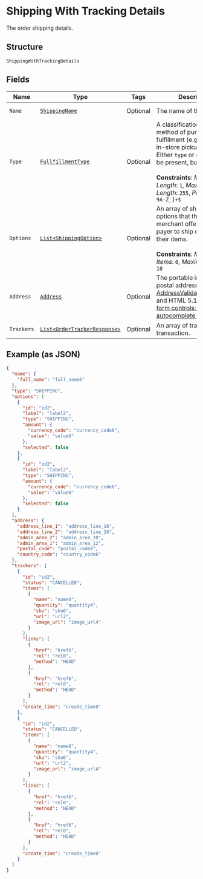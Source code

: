 
# Shipping With Tracking Details

The order shipping details.

## Structure

`ShippingWithTrackingDetails`

## Fields

| Name | Type | Tags | Description | Getter | Setter |
|  --- | --- | --- | --- | --- | --- |
| `Name` | [`ShippingName`](../../doc/models/shipping-name.md) | Optional | The name of the party. | ShippingName getName() | setName(ShippingName name) |
| `Type` | [`FullfillmentType`](../../doc/models/fullfillment-type.md) | Optional | A classification for the method of purchase fulfillment (e.g shipping, in-store pickup, etc). Either `type` or `options` may be present, but not both.<br><br>**Constraints**: *Minimum Length*: `1`, *Maximum Length*: `255`, *Pattern*: `^[0-9A-Z_]+$` | FullfillmentType getType() | setType(FullfillmentType type) |
| `Options` | [`List<ShippingOption>`](../../doc/models/shipping-option.md) | Optional | An array of shipping options that the payee or merchant offers to the payer to ship or pick up their items.<br><br>**Constraints**: *Minimum Items*: `0`, *Maximum Items*: `10` | List<ShippingOption> getOptions() | setOptions(List<ShippingOption> options) |
| `Address` | [`Address`](../../doc/models/address.md) | Optional | The portable international postal address. Maps to [AddressValidationMetadata](https://github.com/googlei18n/libaddressinput/wiki/AddressValidationMetadata) and HTML 5.1 [Autofilling form controls: the autocomplete attribute](https://www.w3.org/TR/html51/sec-forms.html#autofilling-form-controls-the-autocomplete-attribute). | Address getAddress() | setAddress(Address address) |
| `Trackers` | [`List<OrderTrackerResponse>`](../../doc/models/order-tracker-response.md) | Optional | An array of trackers for a transaction. | List<OrderTrackerResponse> getTrackers() | setTrackers(List<OrderTrackerResponse> trackers) |

## Example (as JSON)

```json
{
  "name": {
    "full_name": "full_name6"
  },
  "type": "SHIPPING",
  "options": [
    {
      "id": "id2",
      "label": "label2",
      "type": "SHIPPING",
      "amount": {
        "currency_code": "currency_code6",
        "value": "value0"
      },
      "selected": false
    },
    {
      "id": "id2",
      "label": "label2",
      "type": "SHIPPING",
      "amount": {
        "currency_code": "currency_code6",
        "value": "value0"
      },
      "selected": false
    }
  ],
  "address": {
    "address_line_1": "address_line_16",
    "address_line_2": "address_line_26",
    "admin_area_2": "admin_area_20",
    "admin_area_1": "admin_area_12",
    "postal_code": "postal_code8",
    "country_code": "country_code6"
  },
  "trackers": [
    {
      "id": "id2",
      "status": "CANCELLED",
      "items": [
        {
          "name": "name8",
          "quantity": "quantity4",
          "sku": "sku6",
          "url": "url2",
          "image_url": "image_url4"
        }
      ],
      "links": [
        {
          "href": "href6",
          "rel": "rel0",
          "method": "HEAD"
        },
        {
          "href": "href6",
          "rel": "rel0",
          "method": "HEAD"
        }
      ],
      "create_time": "create_time8"
    },
    {
      "id": "id2",
      "status": "CANCELLED",
      "items": [
        {
          "name": "name8",
          "quantity": "quantity4",
          "sku": "sku6",
          "url": "url2",
          "image_url": "image_url4"
        }
      ],
      "links": [
        {
          "href": "href6",
          "rel": "rel0",
          "method": "HEAD"
        },
        {
          "href": "href6",
          "rel": "rel0",
          "method": "HEAD"
        }
      ],
      "create_time": "create_time8"
    }
  ]
}
```

